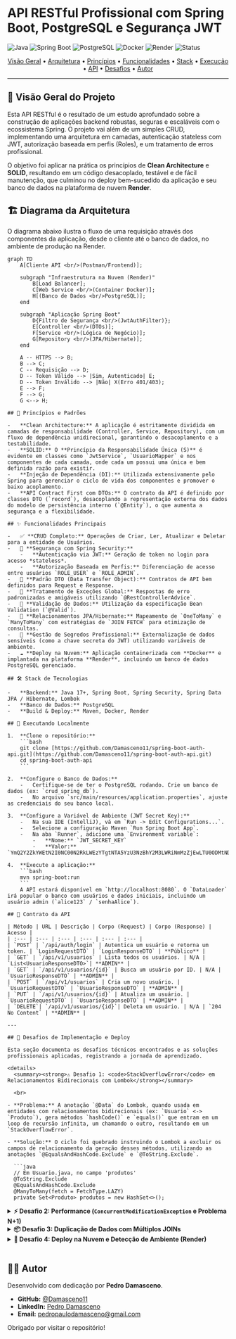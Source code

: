 # API RESTful Profissional com Spring Boot, PostgreSQL e Segurança JWT

![Java](https://img.shields.io/badge/Java-17+-orange?style=for-the-badge&logo=openjdk) ![Spring Boot](https://img.shields.io/badge/Spring_Boot-3.3+-green?style=for-the-badge&logo=spring) ![PostgreSQL](https://img.shields.io/badge/PostgreSQL-16-blue?style=for-the-badge&logo=postgresql) ![Docker](https://img.shields.io/badge/Docker-blue?style=for-the-badge&logo=docker) ![Render](https://img.shields.io/badge/Render-46E3B7?style=for-the-badge&logo=render) ![Status](https://img.shields.io/badge/Status-Concluído-brightgreen?style=for-the-badge)

<p align="center">
  <a href="#-visão-geral-do-projeto">Visão Geral</a> •
  <a href="#-diagrama-da-arquitetura">Arquitetura</a> •
  <a href="#-princípios-e-padrões">Princípios</a> •
  <a href="#-funcionalidades-principais">Funcionalidades</a> •
  <a href="#-stack-de-tecnologias">Stack</a> •
  <a href="#-executando-localmente">Execução</a> •
  <a href="#-contrato-da-api">API</a> •
  <a href="#-desafios-de-implementação-e-deploy">Desafios</a> •
  <a href="#-autor">Autor</a>
</p>

---

## 🎯 Visão Geral do Projeto

Esta API RESTful é o resultado de um estudo aprofundado sobre a construção de aplicações backend robustas, seguras e escaláveis com o ecossistema Spring. O projeto vai além de um simples CRUD, implementando uma arquitetura em camadas, autenticação stateless com JWT, autorização baseada em perfis (Roles), e um tratamento de erros profissional.

O objetivo foi aplicar na prática os princípios de **Clean Architecture** e **SOLID**, resultando em um código desacoplado, testável e de fácil manutenção, que culminou no deploy bem-sucedido da aplicação e seu banco de dados na plataforma de nuvem **Render**.

## 🏗️ Diagrama da Arquitetura

O diagrama abaixo ilustra o fluxo de uma requisição através dos componentes da aplicação, desde o cliente até o banco de dados, no ambiente de produção na Render.

```mermaid
graph TD
    A[Cliente API <br/>(Postman/Frontend)];

    subgraph "Infraestrutura na Nuvem (Render)"
        B[Load Balancer];
        C[Web Service <br/>(Container Docker)];
        H[(Banco de Dados <br/>PostgreSQL)];
    end

    subgraph "Aplicação Spring Boot"
        D{Filtro de Segurança <br/>(JwtAuthFilter)};
        E[Controller <br/>(DTOs)];
        F[Service <br/>(Lógica de Negócio)];
        G[Repository <br/>(JPA/Hibernate)];
    end

    A -- HTTPS --> B;
    B --> C;
    C -- Requisição --> D;
    D -- Token Válido --> |Sim, Autenticado| E;
    D -- Token Inválido --> |Não| X(Erro 401/403);
    E --> F;
    F --> G;
    G <--> H;

## 📐 Princípios e Padrões

-   **Clean Architecture:** A aplicação é estritamente dividida em camadas de responsabilidade (Controller, Service, Repository), com um fluxo de dependência unidirecional, garantindo o desacoplamento e a testabilidade.
-   **SOLID:** O **Princípio da Responsabilidade Única (S)** é evidente em classes como `JwtService`, `UsuarioMapper` e nos componentes de cada camada, onde cada um possui uma única e bem definida razão para existir.
-   **Injeção de Dependência (DI):** Utilizada extensivamente pelo Spring para gerenciar o ciclo de vida dos componentes e promover o baixo acoplamento.
-   **API Contract First com DTOs:** O contrato da API é definido por classes DTO (`record`), desacoplando a representação externa dos dados do modelo de persistência interno (`@Entity`), o que aumenta a segurança e a flexibilidade.

## ✨ Funcionalidades Principais

-   ✅ **CRUD Completo:** Operações de Criar, Ler, Atualizar e Deletar para a entidade de Usuários.
-   🔐 **Segurança com Spring Security:**
    -   **Autenticação via JWT:** Geração de token no login para acesso *stateless*.
    -   **Autorização Baseada em Perfis:** Diferenciação de acesso entre usuários `ROLE_USER` e `ROLE_ADMIN`.
-   🧱 **Padrão DTO (Data Transfer Object):** Contratos de API bem definidos para Request e Response.
-   🚨 **Tratamento de Exceções Global:** Respostas de erro padronizadas e amigáveis utilizando `@RestControllerAdvice`.
-   📝 **Validação de Dados:** Utilização da especificação Bean Validation (`@Valid`).
-   🔗 **Relacionamentos JPA/Hibernate:** Mapeamento de `OneToMany` e `ManyToMany` com estratégias de `JOIN FETCH` para otimização de consultas.
-   🔑 **Gestão de Segredos Profissional:** Externalização de dados sensíveis (como a chave secreta do JWT) utilizando variáveis de ambiente.
-   ☁️ **Deploy na Nuvem:** Aplicação containerizada com **Docker** e implantada na plataforma **Render**, incluindo um banco de dados PostgreSQL gerenciado.

## 🛠️ Stack de Tecnologias

-   **Backend:** Java 17+, Spring Boot, Spring Security, Spring Data JPA / Hibernate, Lombok
-   **Banco de Dados:** PostgreSQL
-   **Build & Deploy:** Maven, Docker, Render

## 🚀 Executando Localmente

1.  **Clone o repositório:**
    ```bash
    git clone [https://github.com/Damasceno11/spring-boot-auth-api.git](https://github.com/Damasceno11/spring-boot-auth-api.git)
    cd spring-boot-auth-api
    ```

2.  **Configure o Banco de Dados:**
    -   Certifique-se de ter o PostgreSQL rodando. Crie um banco de dados (ex: `crud_spring_db`).
    -   No arquivo `src/main/resources/application.properties`, ajuste as credenciais do seu banco local.

3.  **Configure a Variável de Ambiente (JWT Secret Key):**
    -   Na sua IDE (IntelliJ), vá em `Run -> Edit Configurations...`.
    -   Selecione a configuração Maven `Run Spring Boot App`.
    -   Na aba `Runner`, adicione uma `Environment variable`:
        -   **Nome:** `JWT_SECRET_KEY`
        -   **Valor:** `YmQ2Y2ZkYWEtN2I0NC00N2RkLWEzYTgtNTA5YzU3NzBhY2M3LWRiNmMzZjEwLTU0ODMtNDIyNy05NjZkLTQxM2U1MDIxOWZmNQ==`

4.  **Execute a aplicação:**
    ```bash
    mvn spring-boot:run
    ```
    A API estará disponível em `http://localhost:8080`. O `DataLoader` irá popular o banco com usuários e dados iniciais, incluindo um usuário admin (`alice123` / `senhaAlice`).

## 📡 Contrato da API

| Método | URL | Descrição | Corpo (Request) | Corpo (Response) | Acesso |
| :--- | :--- | :--- | :--- | :--- | :--- |
| `POST` | `/api/auth/login` | Autentica um usuário e retorna um token. | `LoginRequestDTO` | `LoginResponseDTO` | **Público** |
| `GET` | `/api/v1/usuarios` | Lista todos os usuários. | N/A | `List<UsuarioResponseDTO>`| **ADMIN** |
| `GET` | `/api/v1/usuarios/{id}` | Busca um usuário por ID. | N/A | `UsuarioResponseDTO` | **ADMIN** |
| `POST` | `/api/v1/usuarios` | Cria um novo usuário. | `UsuarioRequestDTO` | `UsuarioResponseDTO` | **ADMIN** |
| `PUT` | `/api/v1/usuarios/{id}` | Atualiza um usuário. | `UsuarioRequestDTO` | `UsuarioResponseDTO` | **ADMIN** |
| `DELETE`| `/api/v1/usuarios/{id}`| Deleta um usuário. | N/A | `204 No Content` | **ADMIN** |

---

## 🧠 Desafios de Implementação e Deploy

Esta seção documenta os desafios técnicos encontrados e as soluções profissionais aplicadas, registrando a jornada de aprendizado.

<details>
  <summary><strong>⚠️ Desafio 1: <code>StackOverflowError</code> em Relacionamentos Bidirecionais com Lombok</strong></summary>

  <br>

- **Problema:** A anotação `@Data` do Lombok, quando usada em entidades com relacionamentos bidirecionais (ex: `Usuario` <-> `Produto`), gera métodos `hashCode()` e `equals()` que entram em um loop de recursão infinita, um chamando o outro, resultando em um `StackOverflowError`.

- **Solução:** O ciclo foi quebrado instruindo o Lombok a excluir os campos de relacionamento da geração desses métodos, utilizando as anotações `@EqualsAndHashCode.Exclude` e `@ToString.Exclude`.

  ```java
  // Em Usuario.java, no campo 'produtos'
  @ToString.Exclude
  @EqualsAndHashCode.Exclude
  @ManyToMany(fetch = FetchType.LAZY)
  private Set<Produto> produtos = new HashSet<>();
  ```
</details>

<details>
  <summary><strong>⚡ Desafio 2: Performance (<code>ConcurrentModificationException</code> e Problema N+1)</strong></summary>

  <br>

- **Problema:** A serialização de entidades com coleções *Lazy Loading* entrava em conflito com o Hibernate. A solução ingênua (`FetchType.EAGER`) levaria ao grave problema de performance N+1 selects.

- **Solução:** Implementamos consultas JPQL customizadas com **`JOIN FETCH`**. Isso instrui o Hibernate a buscar a entidade principal e suas coleções associadas em uma única e eficiente consulta SQL, garantindo que os dados estejam prontos antes da serialização.

  ```java
  // Em UsuarioRepository.java
  @Query("SELECT DISTINCT u FROM Usuario u LEFT JOIN FETCH u.enderecos LEFT JOIN FETCH u.produtos WHERE u.id = :id")
  Optional<Usuario> findByIdWithRelationships(Long id);
  ```
</details>

<details>
  <summary><strong>📦 Desafio 3: Duplicação de Dados com Múltiplos JOINs</strong></summary>

  <br>

- **Problema:** A query com `JOIN FETCH` para múltiplas coleções (ex: `enderecos` e `produtos`) gerava um produto cartesiano no resultado do SQL, fazendo com que itens em coleções do tipo `List` aparecessem duplicados no JSON.

- **Solução:** A estrutura de dados na entidade foi alterada de `List` para `Set`. A propriedade matemática do `Set` de não permitir elementos duplicados resolveu o problema elegantemente na camada de persistência, fazendo o Hibernate descartar as duplicatas ao montar os objetos.

  ```java
  // Em Usuario.java
  @OneToMany(mappedBy = "usuario", ...)
  private Set<Endereco> enderecos = new HashSet<>(); // Trocado de List para Set
  ```
</details>

<details>
  <summary><strong>🚀 Desafio 4: Deploy na Nuvem e Detecção de Ambiente (Render)</strong></summary>

  <br>

- **Problema:** O deploy na Render falhou por múltiplos motivos:
    1.  A plataforma não detectou o projeto como `Java` devido a uma estrutura de repositório Git inicial que continha outros tipos de arquivos na raiz.
    2.  A conexão com o banco de dados falhou (`Unable to determine Dialect`) devido a incompatibilidades entre a URL de conexão da Render e o formato esperado pelo driver JDBC, além de nomes incorretos de variáveis de ambiente.

- **Solução:**
    1.  O repositório foi reestruturado para ter o projeto Java na raiz.
    2.  Adotamos o **Docker** como ambiente de deploy, criando um `Dockerfile` multi-estágio. Isso tornou o build previsível e independente da detecção da plataforma.
    3.  Corrigimos as variáveis de ambiente na Render para usar os nomes exatos que o Spring Boot espera (`SPRING_DATASOURCE_USERNAME`, etc.) e ajustamos a URL do banco para o formato `jdbc:postgresql://...`, garantindo a conexão.

  ```dockerfile
  # Dockerfile (Estágio 2 - Run)
  FROM openjdk:17-jdk-slim
  WORKDIR /app
  COPY --from=build /app/target/crud-usuario-postgress-0.0.1-SNAPSHOT.jar app.jar
  EXPOSE 10000
  ENTRYPOINT ["java", "-jar", "app.jar"]
  ```
</details>

<br>

## 👨‍💻 Autor

Desenvolvido com dedicação por **Pedro Damasceno**.

-   **GitHub:** [@Damasceno11](https://github.com/Damasceno11)
-   **LinkedIn:** [Pedro Damasceno](https://www.linkedin.com/in/pedro-damasceno-23b330150/)
-   **Email:** <pedropaulodamasceno@gmail.com>

Obrigado por visitar o repositório!
